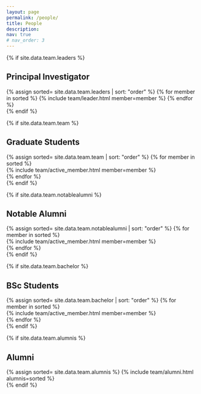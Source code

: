 ```yaml
---
layout: page
permalink: /people/
title: People
description: 
nav: true
# nav_order: 3
---
```

<article>
<!-- <header class="post-header">
    <h1 class="post-title">Adaptive Intelligence Lab </h1>
</header> -->

{% if site.data.team.leaders %}
    <br><h2 id="principal-investigator">Principal Investigator</h2>
    <div class="row">
        <div class="projects column">
            {% assign sorted= site.data.team.leaders | sort: "order" %}
            {% for member in sorted %}
                {% include team/leader.html member=member %}
            {% endfor %}
        </div>
    </div>
{% endif %}


{% if site.data.team.team %}
    <br><h2 id="grad-students">Graduate Students</h2>
    <div class="row">
        {% assign sorted= site.data.team.team | sort: "order" %}
        {% for member in sorted %}
            <div class="col-sm-3 d-flex align-items-stretch">
                {% include team/active_member.html member=member %}
            </div>
        {% endfor %}
    </div>
{% endif %}


{% if site.data.team.notablealumni %}
    <br><h2 id="notable-alumni">Notable Alumni</h2>
    <div class="row">
        {% assign sorted= site.data.team.notablealumni | sort: "order" %}
        {% for member in sorted %}
            <div class="col-sm-3 d-flex align-items-stretch">
                {% include team/active_member.html member=member %}
            </div>
        {% endfor %}
    </div>
{% endif %}

{% if site.data.team.bachelor %}
    <br><h2 id="bsc-students">BSc Students</h2>
    <div class="row">
        {% assign sorted= site.data.team.bachelor | sort: "order" %}
        {% for member in sorted %}
            <div class="col-sm-3 d-flex align-items-stretch">
                {% include team/active_member.html member=member %}
            </div>
        {% endfor %}
    </div>
{% endif %}


{% if site.data.team.alumnis %}
    <br><h2 id="alumni">Alumni</h2>
    <div class="projects column">
        {% assign sorted= site.data.team.alumnis %}
        {% include team/alumni.html alumnis=sorted %}
    </div>
{% endif %}


</article>
